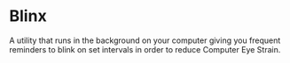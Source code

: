 # Blinx
A utility that runs in the background on your computer giving you frequent reminders to blink on set intervals in order to reduce Computer Eye Strain.
